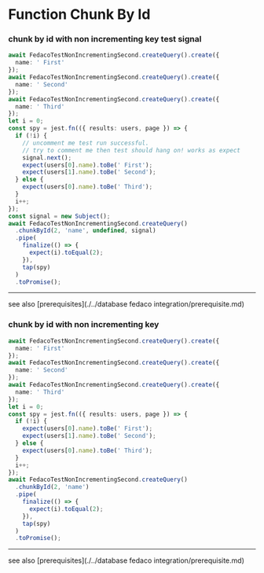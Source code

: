 # Function Chunk By Id
### chunk by id with non incrementing key test signal

```typescript
await FedacoTestNonIncrementingSecond.createQuery().create({
  name: ' First'
});
await FedacoTestNonIncrementingSecond.createQuery().create({
  name: ' Second'
});
await FedacoTestNonIncrementingSecond.createQuery().create({
  name: ' Third'
});
let i = 0;
const spy = jest.fn(({ results: users, page }) => {
  if (!i) {
    // uncomment me test run successful.
    // try to comment me then test should hang on! works as expect
    signal.next();
    expect(users[0].name).toBe(' First');
    expect(users[1].name).toBe(' Second');
  } else {
    expect(users[0].name).toBe(' Third');
  }
  i++;
});
const signal = new Subject();
await FedacoTestNonIncrementingSecond.createQuery()
  .chunkById(2, 'name', undefined, signal)
  .pipe(
    finalize(() => {
      expect(i).toEqual(2);
    }),
    tap(spy)
  )
  .toPromise();
```


----
see also [prerequisites](./../database fedaco integration/prerequisite.md)

### chunk by id with non incrementing key

```typescript
await FedacoTestNonIncrementingSecond.createQuery().create({
  name: ' First'
});
await FedacoTestNonIncrementingSecond.createQuery().create({
  name: ' Second'
});
await FedacoTestNonIncrementingSecond.createQuery().create({
  name: ' Third'
});
let i = 0;
const spy = jest.fn(({ results: users, page }) => {
  if (!i) {
    expect(users[0].name).toBe(' First');
    expect(users[1].name).toBe(' Second');
  } else {
    expect(users[0].name).toBe(' Third');
  }
  i++;
});
await FedacoTestNonIncrementingSecond.createQuery()
  .chunkById(2, 'name')
  .pipe(
    finalize(() => {
      expect(i).toEqual(2);
    }),
    tap(spy)
  )
  .toPromise();
```


----
see also [prerequisites](./../database fedaco integration/prerequisite.md)
